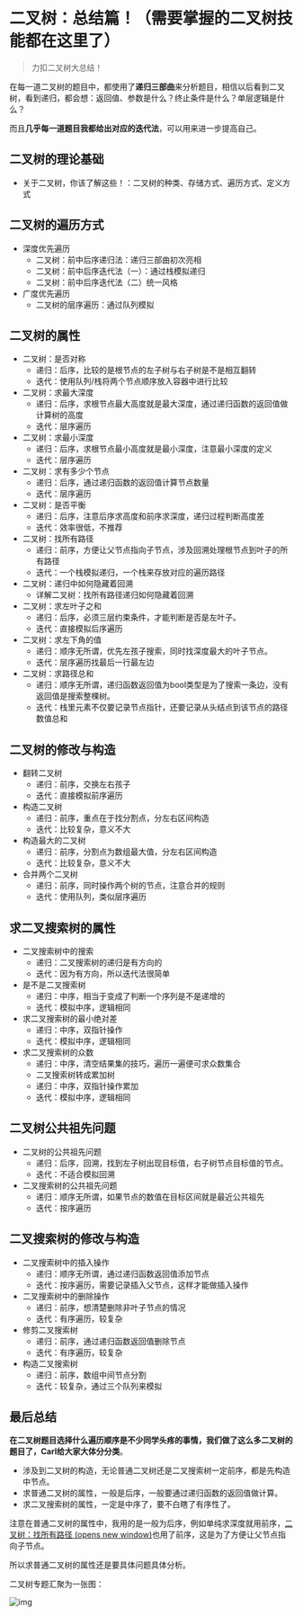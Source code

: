 # 二叉树：总结篇！（需要掌握的二叉树技能都在这里了）

> 力扣二叉树大总结！

在每一道二叉树的题目中，都使用了**递归三部曲**来分析题目，相信以后看到二叉树，看到递归，都会想：返回值、参数是什么？终止条件是什么？单层逻辑是什么？

而且**几乎每一道题目我都给出对应的迭代法**，可以用来进一步提高自己。

## 二叉树的理论基础

- 关于二叉树，你该了解这些！：二叉树的种类、存储方式、遍历方式、定义方式

## 二叉树的遍历方式

- 深度优先遍历
  - 二叉树：前中后序递归法：递归三部曲初次亮相
  - 二叉树：前中后序迭代法（一）：通过栈模拟递归
  - 二叉树：前中后序迭代法（二）统一风格
- 广度优先遍历
  - 二叉树的层序遍历：通过队列模拟

## 二叉树的属性

- 二叉树：是否对称
  - 递归：后序，比较的是根节点的左子树与右子树是不是相互翻转
  - 迭代：使用队列/栈将两个节点顺序放入容器中进行比较
- 二叉树：求最大深度
  - 递归：后序，求根节点最大高度就是最大深度，通过递归函数的返回值做计算树的高度
  - 迭代：层序遍历
- 二叉树：求最小深度
  - 递归：后序，求根节点最小高度就是最小深度，注意最小深度的定义
  - 迭代：层序遍历
- 二叉树：求有多少个节点
  - 递归：后序，通过递归函数的返回值计算节点数量
  - 迭代：层序遍历
- 二叉树：是否平衡
  - 递归：后序，注意后序求高度和前序求深度，递归过程判断高度差
  - 迭代：效率很低，不推荐
- 二叉树：找所有路径
  - 递归：前序，方便让父节点指向子节点，涉及回溯处理根节点到叶子的所有路径
  - 迭代：一个栈模拟递归，一个栈来存放对应的遍历路径
- 二叉树：递归中如何隐藏着回溯
  - 详解二叉树：找所有路径递归如何隐藏着回溯
- 二叉树：求左叶子之和
  - 递归：后序，必须三层约束条件，才能判断是否是左叶子。
  - 迭代：直接模拟后序遍历
- 二叉树：求左下角的值
  - 递归：顺序无所谓，优先左孩子搜索，同时找深度最大的叶子节点。
  - 迭代：层序遍历找最后一行最左边
- 二叉树：求路径总和
  - 递归：顺序无所谓，递归函数返回值为bool类型是为了搜索一条边，没有返回值是搜索整棵树。
  - 迭代：栈里元素不仅要记录节点指针，还要记录从头结点到该节点的路径数值总和

## 二叉树的修改与构造

- 翻转二叉树
  - 递归：前序，交换左右孩子
  - 迭代：直接模拟前序遍历
- 构造二叉树
  - 递归：前序，重点在于找分割点，分左右区间构造
  - 迭代：比较复杂，意义不大
- 构造最大的二叉树
  - 递归：前序，分割点为数组最大值，分左右区间构造
  - 迭代：比较复杂，意义不大
- 合并两个二叉树
  - 递归：前序，同时操作两个树的节点，注意合并的规则
  - 迭代：使用队列，类似层序遍历

## 求二叉搜索树的属性

- 二叉搜索树中的搜索
  - 递归：二叉搜索树的递归是有方向的
  - 迭代：因为有方向，所以迭代法很简单
- 是不是二叉搜索树
  - 递归：中序，相当于变成了判断一个序列是不是递增的
  - 迭代：模拟中序，逻辑相同
- 求二叉搜索树的最小绝对差
  - 递归：中序，双指针操作
  - 迭代：模拟中序，逻辑相同
- 求二叉搜索树的众数
  - 递归：中序，清空结果集的技巧，遍历一遍便可求众数集合
  - 二叉搜索树转成累加树
  - 递归：中序，双指针操作累加
  - 迭代：模拟中序，逻辑相同

## 二叉树公共祖先问题

- 二叉树的公共祖先问题
  - 递归：后序，回溯，找到左子树出现目标值，右子树节点目标值的节点。
  - 迭代：不适合模拟回溯
- 二叉搜索树的公共祖先问题
  - 递归：顺序无所谓，如果节点的数值在目标区间就是最近公共祖先
  - 迭代：按序遍历

## 二叉搜索树的修改与构造

- 二叉搜索树中的插入操作
  - 递归：顺序无所谓，通过递归函数返回值添加节点
  - 迭代：按序遍历，需要记录插入父节点，这样才能做插入操作
- 二叉搜索树中的删除操作
  - 递归：前序，想清楚删除非叶子节点的情况
  - 迭代：有序遍历，较复杂
- 修剪二叉搜索树
  - 递归：前序，通过递归函数返回值删除节点
  - 迭代：有序遍历，较复杂
- 构造二叉搜索树
  - 递归：前序，数组中间节点分割
  - 迭代：较复杂，通过三个队列来模拟

## 最后总结

**在二叉树题目选择什么遍历顺序是不少同学头疼的事情，我们做了这么多二叉树的题目了，Carl给大家大体分分类**。

- 涉及到二叉树的构造，无论普通二叉树还是二叉搜索树一定前序，都是先构造中节点。
- 求普通二叉树的属性，一般是后序，一般要通过递归函数的返回值做计算。
- 求二叉搜索树的属性，一定是中序了，要不白瞎了有序性了。

注意在普通二叉树的属性中，我用的是一般为后序，例如单纯求深度就用前序，[二叉树：找所有路径 (opens new window)](https://programmercarl.com/0257.二叉树的所有路径.html)也用了前序，这是为了方便让父节点指向子节点。

所以求普通二叉树的属性还是要具体问题具体分析。

二叉树专题汇聚为一张图：

![img](https://code-thinking-1253855093.file.myqcloud.com/pics/20211030125421.png)
